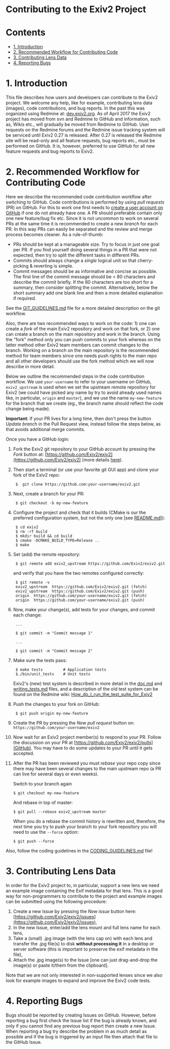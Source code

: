 Contributing to the Exiv2 Project
======================

# Contents #

* [1. Introduction](#1-introduction)
* [2. Recommended Workflow for Contributing Code](#2-recommended-workflow-for-contributing-code)
* [3. Contributing Lens Data](#3-contributing-lens-data)
* [4. Reporting Bugs](#5-reporting-bugs)
   
# 1. Introduction #

This file describes how users and developers can contribute to the Exiv2 project. We welcome any help, like for example, contributing lens data (images), code contributions, and bug reports.
In the past this was organized using Redmine at: [dev.exiv2.org](http://dev.exiv2.org). As of April 2017 the Exiv2 project has moved from svn and Redmine to GitHub and information, such
as, Wikis etc., will gradually be moved from Redmine to GitHub. User requests on the Redmine forums and the Redmine issue tracking system will be serviced until Exiv2 0.27 is released. 
After 0.27 is released the Redmine site will be read-only and all feature requests, bug reports etc., must be performed on GitHub. It is, however, preferred to use GitHub for all new 
feature requests and bug reports to Exiv2.

# 2. Recommended Workflow for Contributing Code #

Here we describe the recommended code contribution workflow after switching to GitHub. Code contributions is performed by using *pull requests* (PR) on GitHub. 
For this to work one first needs to [create a user account on GitHub](https://help.github.com/articles/signing-up-for-a-new-github-account/) if one do not 
already have one. A PR should preferable contain only one new feature/bug fix etc. Since it is not uncommon to work on several PRs at the same time 
it is recommended to create a new _branch_ for each PR. In this way PRs can easily be separated and the review and merge process becomes cleaner.
As a rule-of-thumb:

- PRs should be kept at a manageable size. Try to focus in just one goal per PR. If you find yourself doing several things in a PR that were not expected, 
then try to split the different tasks in different PRs.
- Commits should always change a *single* logical unit so that cherry-picking & reverting is simple.
- Commit messages should be as informative and concise as possible. The first line of the commit message should be < 80 characters and 
  describe the commit briefly. If the 80 characters are too short for a summary, then consider splitting the commit. Alternatively, below the short summary 
  add one blank line and then a more detailed explanation if required.

See the [GIT_GUIDELINES.md](GIT_GUIDELINES.md) file for a more detailed description on the git workflow. 

Also, there are two recommended ways to work on the code: 1) one can create a _fork_ of the main Exiv2 repository and work on that fork, or 2) one can create a branch
on the main repository and work in the branch. Using the "fork" method only you can push commits to your fork whereas on the latter method other Exiv2 team members 
can commit changes to the branch. Working on a branch on the main repository is the recommended method for team members since one needs push rights to the main repo
and all other developers should use the fork method which we will now describe in more detail.

Below we outline the recommended steps in the code contribution workflow. We use `your-username` to refer to your username on GitHub, `exiv2_upstream` is used when we 
set the upstream remote repository for Exiv2 (we could have picked any name by try to avoid already used names like, in particular, `origin` and `master`), and 
we use the name `my-new-feature` for the branch that we create (eg., the branch name should reflect the code change being made).

**Important**: If your PR lives for a long time, then don't press the button _Update branch_ in the Pull Request view, instead follow the steps below, as
that avoids additional merge commits.

Once you have a GitHub login:

1. Fork the Exiv2 git repository to your GitHub account by pressing the _Fork_ button at: [https://github.com/Exiv2/exiv2](https://github.com/Exiv2/exiv2) 
(more details [here](https://guides.github.com/activities/forking/)).

2. Then start a terminal (or use your favorite git GUI app) and clone your fork of the Exiv2 repo:

        $  git clone https://github.com:your-username/exiv2.git

3. Next, create a branch for your PR:

        $ git checkout -b my-new-feature

4. Configure the project and check that it builds (CMake is our the preferred configuration system, but not the only one [see [README.md](README.md)]):

        $ cd exiv2
		$ rm -rf build
		$ mkdir build && cd build
		$ cmake -DCMAKE_BUILD_TYPE=Release ..
		$ make
		
5. Set (add) the remote repository:

        $ git remote add exiv2_upstream https://github.com/Exiv2/exiv2.git

	and verify that you have the two remotes configured correctly:

        $ git remote -v
        exiv2_upstream  https://github.com/Exiv2/exiv2.git (fetch)
        exiv2_upstream  https://github.com/Exiv2/exiv2.git (push)
        origin  https://github.com/your-username/exiv2.git (fetch)
        origin  https://github.com/your-username/exiv2.git (push)		

6. Now, make your change(s), add tests for your changes, and commit each change:

        ...
        
        $ git commit -m "Commit message 1"
        
        ...
        
        $ git commit -m "Commit message 2"

7. Make sure the tests pass:

        $ make tests         # Application tests
        $./bin/unit_tests    # Unit tests

	Exiv2's (new) test system is described in more detail in the [doc.md](tests/doc.md) and [writing_tests.md](tests/writing_tests.md) files, and a description of the old 
	test system can be found on the Redmine wiki: [How_do_I_run_the_test_suite_for_Exiv2](http://dev.exiv2.org/projects/exiv2/wiki/How_do_I_run_the_test_suite_for_Exiv2)

8. Push the changes to your fork on GitHub:

        $ git push origin my-new-feature

9. Create the PR by pressing the _New pull request_ button on: `https://github.com/your-username/exiv2`

10. Now wait for an Exiv2 project member(s) to respond to your PR. Follow the discussion on your PR at [https://github.com/Exiv2/exiv2/pulls](GitHub). 
   You may have to do some updates to your PR until it gets accepted.

11. After the PR has been reviewed you must _rebase_ your repo copy since there may have been several changes to the main upstream repo 
   (a PR can live for several days or even weeks).

	Switch to your branch again

        $ git checkout my-new-feature

	And rebase in top of master:

        $ git pull --rebase exiv2_upstream master

	When you do a rebase the commit history is rewritten and, therefore, the next time you try to push your branch to your fork repository you will need to use the `--force` option:

        $ git push --force

Also, follow the coding guidelines in the [CODING_GUIDELINES.md](CODING_GUIDELINES.md) file!

# 3. Contributing Lens Data #

In order for the Exiv2 project to, in particular, support a new lens we need an example image containing the Exif metadata for that lens. This is a good way for 
non-programmers to contribute to the project and example images can be submitted using the following procedure:

1. Create a new Issue by pressing the _New issue_ button here: [https://github.com/Exiv2/exiv2/issues](https://github.com/Exiv2/exiv2/issues),
2. In the new Issue, enter/add the lens mount and full lens name for each lens,
3. Take a (small) .jpg image (with the lens cap on) with each lens and transfer the .jpg file(s) to disk __without processing it__ in a desktop or server software (this is important to preserve the exif metadata in the file),
4. Attach the .jpg image(s) to the Issue [one can just drag-and-drop the image(s) or paste it/them from the clipboard].

Note that we are not only interested in non-supported lenses since we also look for example images to expand and improve the Exiv2 code tests.

# 4. Reporting Bugs #

Bugs should be reported by creating Issues on GitHub. However, before reporting a bug first check the Issue list if the bug is already known, and only if you cannot find any previous bug report 
then create a new Issue. When reporting a bug try describe the problem in as much detail as possible and if the bug is triggered by an input file then attach that file to the GitHub Issue.
